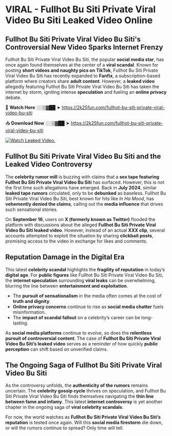 # VIRAL - Fullhot Bu Siti Private Viral Video Bu Siti Leaked Video Online

## **Fullhot Bu Siti Private Viral Video Bu Siti's Controversial New Video Sparks Internet Frenzy**  

Fullhot Bu Siti Private Viral Video Bu Siti, the popular **social media star**, has once again found themselves at the center of a **viral scandal**. Known for posting **short videos and naughty pics on TikTok**, Fullhot Bu Siti Private Viral Video Bu Siti has recently expanded to **Fanfix**, a subscription-based platform where creators share **adult content**. However, a **leaked video** allegedly featuring Fullhot Bu Siti Private Viral Video Bu Siti has taken the internet by storm, igniting intense **speculation** and fueling an **online privacy** debate.  

🔴 **Watch Here** ░░▒▓██ ➤ https://2k25fun.com/fullhot-bu-siti-private-viral-video-bu-siti  

📥 **Download Now** ░░▒▓██ ➤ https://2k25fun.com/fullhot-bu-siti-private-viral-video-bu-siti  

[![Watch Leaked Video.](https://miro.medium.com/v2/resize:fit:828/format:webp/1*cilzJN44JGOrTw9NJCrNHA.gif "Watch Leaked Video")](https://2k25fun.com/fullhot-bu-siti-private-viral-video-bu-siti)

## **Fullhot Bu Siti Private Viral Video Bu Siti and the Leaked Video Controversy**  

The **celebrity rumor mill** is buzzing with claims that a **sex tape featuring Fullhot Bu Siti Private Viral Video Bu Siti** has surfaced. However, this is not the first time such allegations have emerged. Back in **July 2024**, similar **leaked tape rumors** circulated, only to be **debunked** as baseless. Fullhot Bu Siti Private Viral Video Bu Siti, best known for hits like *In Ha Mood*, has **vehemently denied the claims**, calling out the **media influence** that drives such sensational stories.  

On **September 16**, users on **X (formerly known as Twitter)** flooded the platform with discussions about the alleged **Fullhot Bu Siti Private Viral Video Bu Siti leaked video**. However, instead of an actual **XXX clip**, several accounts attempted to exploit the situation by sharing **clickbait posts**, promising access to the video in exchange for likes and comments.  

## **Reputation Damage in the Digital Era**  

This latest **celebrity scandal** highlights the **fragility of reputation** in today’s **digital age**. For **public figures** like Fullhot Bu Siti Private Viral Video Bu Siti, the **internet speculation** surrounding **viral leaks** can be overwhelming, blurring the line between **entertainment and exploitation**.  

- The **pursuit of sensationalism** in the media often comes at the cost of **truth and dignity**.  
- **Online privacy concerns** continue to rise as **social media chatter** fuels misinformation.  
- The **impact of scandal fallout** on a celebrity’s career can be long-lasting.  

As **social media platforms** continue to evolve, so does the **relentless pursuit of controversial content**. The case of **Fullhot Bu Siti Private Viral Video Bu Siti’s leaked video** serves as a reminder of how quickly **public perception** can shift based on unverified claims.  

## **The Ongoing Saga of Fullhot Bu Siti Private Viral Video Bu Siti**  

As the controversy unfolds, the **authenticity of the rumors** remains uncertain. The **celebrity gossip cycle** thrives on speculation, and Fullhot Bu Siti Private Viral Video Bu Siti finds themselves navigating the **thin line between fame and infamy**. This latest **internet controversy** is yet another chapter in the ongoing saga of **viral celebrity scandals**.  

For now, the world watches as **Fullhot Bu Siti Private Viral Video Bu Siti’s reputation** is tested once again. Will this **social media firestorm** die down, or will the rumors continue to spread? Only time will tell.